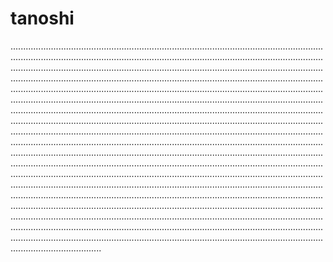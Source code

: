 # tanoshi

........................................................................................................................................................................................................................................................................................................................................................................................................................................................................................................................................................................................................................................................................................................................................................................................................................................................................................................................................................................................................................................................................................................................................................................................................................................................................................................................................................................................................................................................................................................................................................................................................................................................................................................................................................................................................................................................................................................................................................................................................................................................................................................................................................................................................................................................................................................................................................................................................................................................................................